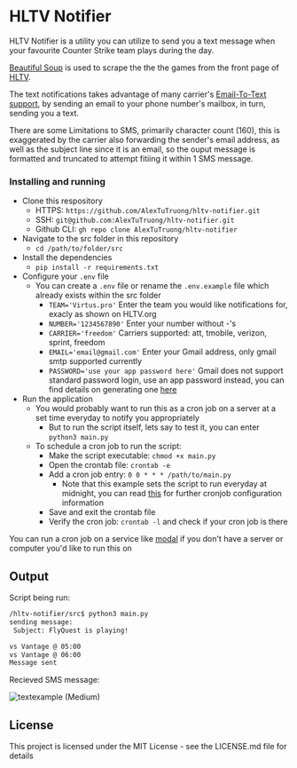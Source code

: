 # HLTV Notifier

HLTV Notifier is a utility you can utilize to send you a text message when your favourite Counter Strike team plays during the day.

[Beautiful Soup](https://www.crummy.com/software/BeautifulSoup/bs4/doc/) is used to scrape the the the games from the front page of [HLTV](https://www.hltv.org/).


The text notifications takes advantage of many carrier's [Email-To-Text support](https://www.att.com/support/article/wireless/KM1061254/), by sending an email to your phone number's mailbox, in turn, sending you a text.

There are some Limitations to SMS, primarily character count (160), this is exaggerated by the carrier also forwarding the sender's email address, as well as the subject line since it is an email, so the ouput message is formatted and truncated to attempt fitiing it within 1 SMS message.

### Installing and running

* Clone this respository
    * HTTPS: `https://github.com/AlexTuTruong/hltv-notifier.git`
    * SSH: `git@github.com:AlexTuTruong/hltv-notifier.git`
    * Github CLI: `gh repo clone AlexTuTruong/hltv-notifier`
* Navigate to the src folder in this repository
    * `cd /path/to/folder/src`
* Install the dependencies
    * `pip install -r requirements.txt`
* Configure your `.env` file
    * You can create a `.env` file or rename the `.env.example` file which already exists within the src folder
        * `TEAM='Virtus.pro'` Enter the team you would like notifications for, exacly as shown on HLTV.org
        * `NUMBER='1234567890'` Enter your number without -'s
        * `CARRIER='freedom'` Carriers supported: att, tmobile, verizon, sprint, freedom
        * `EMAIL='email@gmail.com'` Enter your Gmail address, only gmail smtp supported currently
        * `PASSWORD='use your app password here'` Gmail does not support standard password login, use an app password instead, you can find details on generating one [here](https://support.google.com/accounts/answer/185833?hl=en)
* Run the application
    * You would probably want to run this as a cron job on a server at a set time everyday to notify you appropriately
        *  But to run the script itself, lets say to test it, you can enter `python3 main.py`
    * To schedule a cron job to run the script:
        * Make the script executable: `chmod +x main.py`
        * Open the crontab file: `crontab -e`
        * Add a cron job entry: `0 0 * * * /path/to/main.py` 
            * Note that this example sets the script to run everyday at midnight, you can read [this](https://phoenixnap.com/kb/set-up-cron-job-linux) for further cronjob configuration information
        * Save and exit the crontab file
        * Verify the cron job: `crontab -l` and check if your cron job is there

You can run a cron job on a service like [modal](https://modal.com/) if you don't have a server or computer you'd like to run this on

## Output

Script being run:

```bash
/hltv-notifier/src$ python3 main.py
sending message:
 Subject: FlyQuest is playing!

vs Vantage @ 05:00
vs Vantage @ 06:00
Message sent
```

Recieved SMS message:

![textexample (Medium)](https://github.com/AlexTuTruong/hltv-notifier/assets/53573114/182855f9-084d-471b-8048-3e763ef0192f)

## License

This project is licensed under the MIT License - see the LICENSE.md file for details
